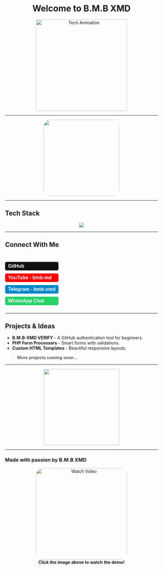 <h1 align="center">Welcome to B.M.B XMD</h1>

<p align="center">
  <img src="https://cdn.dribbble.com/users/1162077/screenshots/3848914/media/7ed7d5ca074b48b328150e5c9b6aa52c.gif" alt="Tech Animation" width="300"/>
</p>

---
<div align="center">
  <img src="https://files.catbox.moe/mi4qng.jpg" width="250" style="border-radius: 20px;" />
</div>

---

## Tech Stack

<p align="center">
  <img src="https://skillicons.dev/icons?i=html,css,js,php,git,github,vscode,linux" />
</p>

---

## Connect With Me

<table>
  <tr>
    <table style="border-collapse: separate; border-spacing: 0 10px;">
  <tr>
    <td style="background:#12100E; padding:5px 10px; border-radius:5px;">
      <a href="https://github.com/bmb200" target="_blank" style="text-decoration:none; color:white; font-weight:bold; font-family:sans-serif;">
        GitHub
      </a>
    </td>
  </tr>
  <tr>
    <td style="background:#FF0000; padding:5px 10px; border-radius:5px;">
      <a href="https://www.youtube.com/@bmb-md" target="_blank" style="text-decoration:none; color:white; font-weight:bold; font-family:sans-serif;">
        YouTube - bmb-md
      </a>
    </td>
  </tr>
  <tr>
    <td style="background:#0088cc; padding:5px 10px; border-radius:5px;">
      <a href="https://t.me/bmb-xmd" target="_blank" style="text-decoration:none; color:white; font-weight:bold; font-family:sans-serif;">
        Telegram - bmb-xmd
      </a>
    </td>
  </tr>
  <tr>
    <td style="background:#25D366; padding:5px 10px; border-radius:5px;">
      <a href="https://wa.me/255767862457" target="_blank" style="text-decoration:none; color:white; font-weight:bold; font-family:sans-serif;">
        WhatsApp Chat
      </a>
    </td>
  </tr>
</table>
    
  </tr>
</table>

---

## Projects & Ideas

- **B.M.B-XMD VERIFY** - A GitHub authentication tool for beginners.
- **PHP Form Processors** - Smart forms with validations.
- **Custom HTML Templates** - Beautiful responsive layouts.

> **More projects coming soon...**

---

<p align="center">
  <img src="https://media.giphy.com/media/qgQUggAC3Pfv687qPC/giphy.gif" width="250">
</p>

---

### Made with passion by **B.M.B XMD**




<div align="center">
  <a href="https://files.catbox.moe/pcv886.mp4" target="_blank">
    <img src="https://files.catbox.moe/30gp73.jpg" width="300" style="border-radius: 20px;" alt="Watch Video" />
  </a>
  <br/>
  <b>Click the image above to watch the demo!</b>
</div>

